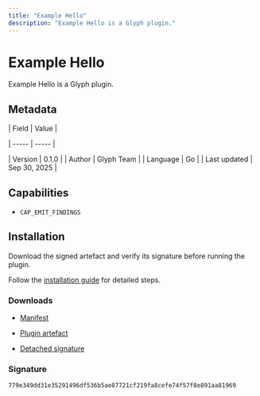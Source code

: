 ```yaml
---
title: "Example Hello"
description: "Example Hello is a Glyph plugin."
---
```


# Example Hello

Example Hello is a Glyph plugin.

## Metadata

| Field | Value |

| ----- | ----- |

| Version | 0.1.0 |
| Author | Glyph Team |
| Language | Go |
| Last updated | Sep 30, 2025 |


## Capabilities

- `CAP_EMIT_FINDINGS`


## Installation

Download the signed artefact and verify its signature before running the plugin.

Follow the [installation guide](https://github.com/RowanDark/Glyph/tree/9245f2b8970021ae16fb399f76228c7c806dfaf8/plugins/example-hello#readme) for detailed steps.


### Downloads

- [Manifest](https://raw.githubusercontent.com/RowanDark/Glyph/9245f2b8970021ae16fb399f76228c7c806dfaf8/plugins/example-hello/manifest.json)

- [Plugin artefact](https://raw.githubusercontent.com/RowanDark/Glyph/9245f2b8970021ae16fb399f76228c7c806dfaf8/plugins/example-hello/main.go)

- [Detached signature](https://raw.githubusercontent.com/RowanDark/Glyph/9245f2b8970021ae16fb399f76228c7c806dfaf8/plugins/example-hello/main.go.sig)


### Signature

`779e349dd31e35291496df536b5ae87721cf219fa8cefe74f57f8e891aa81969`
